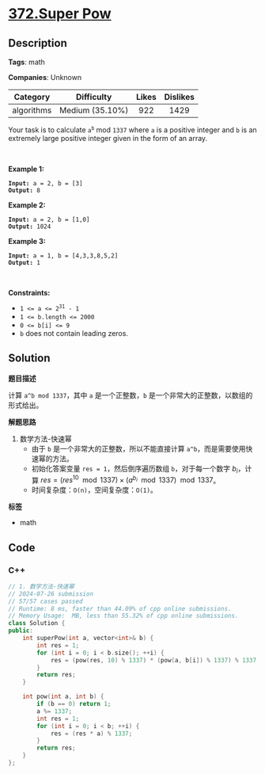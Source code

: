 # [372.Super Pow](https://leetcode.com/problems/super-pow/description/)

## Description

**Tags**: math

**Companies**: Unknown

|  Category  |   Difficulty    | Likes | Dislikes |
| :--------: | :-------------: | :---: | :------: |
| algorithms | Medium (35.10%) |  922  |   1429   |

<p>Your task is to calculate <code>a<sup>b</sup></code> mod <code>1337</code> where <code>a</code> is a positive integer and <code>b</code> is an extremely large positive integer given in the form of an array.</p>
<p>&nbsp;</p>
<p><strong class="example">Example 1:</strong></p>
<pre><code><strong>Input:</strong> a = 2, b = [3]
<strong>Output:</strong> 8</code></pre>
<p><strong class="example">Example 2:</strong></p>
<pre><code><strong>Input:</strong> a = 2, b = [1,0]
<strong>Output:</strong> 1024</code></pre>
<p><strong class="example">Example 3:</strong></p>
<pre><code><strong>Input:</strong> a = 1, b = [4,3,3,8,5,2]
<strong>Output:</strong> 1</code></pre>
<p>&nbsp;</p>
<p><strong>Constraints:</strong></p>
<ul>
  <li><code>1 &lt;= a &lt;= 2<sup>31</sup> - 1</code></li>
  <li><code>1 &lt;= b.length &lt;= 2000</code></li>
  <li><code>0 &lt;= b[i] &lt;= 9</code></li>
  <li><code>b</code> does not contain leading zeros.</li>
</ul>

## Solution

**题目描述**

计算 `a^b mod 1337`，其中 `a` 是一个正整数，`b` 是一个非常大的正整数，以数组的形式给出。

**解题思路**

1. 数学方法-快速幂
   - 由于 `b` 是一个非常大的正整数，所以不能直接计算 `a^b`，而是需要使用快速幂的方法。
   - 初始化答案变量 `res = 1`，然后倒序遍历数组 `b`，对于每一个数字 $b_i$，计算 $res = (res^{10} \mod 1337) \times (a^{b_i} \mod 1337) \mod 1337$。
   - 时间复杂度：`O(n)`，空间复杂度：`O(1)`。

**标签**

- math

<!-- code start -->
## Code

### C++

```cpp
// 1. 数学方法-快速幂
// 2024-07-26 submission
// 57/57 cases passed
// Runtime: 8 ms, faster than 44.09% of cpp online submissions.
// Memory Usage:  MB, less than 55.32% of cpp online submissions.
class Solution {
public:
    int superPow(int a, vector<int>& b) {
        int res = 1;
        for (int i = 0; i < b.size(); ++i) {
            res = (pow(res, 10) % 1337) * (pow(a, b[i]) % 1337) % 1337;
        }
        return res;
    }

    int pow(int a, int b) {
        if (b == 0) return 1;
        a %= 1337;
        int res = 1;
        for (int i = 0; i < b; ++i) {
            res = (res * a) % 1337;
        }
        return res;
    }
};
```

<!-- code end -->

